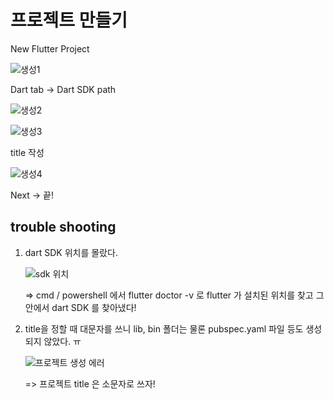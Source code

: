 # 프로젝트 만들기

  New Flutter Project
  
  ![생성1](https://github.com/philiplee25/TIL/assets/76925432/1de2644f-7441-4dc5-b58e-7d4287098ce3)


  Dart tab -> Dart SDK path
  
  ![생성2](https://github.com/philiplee25/TIL/assets/76925432/c67eff56-1de5-423c-84e5-e72e057a87b6)
  
  ![생성3](https://github.com/philiplee25/TIL/assets/76925432/3142628a-e5ee-4959-827b-163618745f36)


  title 작성
  
  ![생성4](https://github.com/philiplee25/TIL/assets/76925432/40a02e7f-e440-4887-8034-575274871cdf)

  
  Next -> 끝!
  

  ## trouble shooting
  
  1. dart SDK 위치를 몰랐다.
 
      ![sdk 위치](https://github.com/philiplee25/TIL/assets/76925432/75e3df1d-4162-4cf0-bb2e-6b2281d14bcf)

      => cmd / powershell 에서 flutter doctor -v 로 flutter 가 설치된 위치를 찾고 그 안에서 dart SDK 를 찾아냈다!
  


    
  2. title을 정할 때 대문자를 쓰니 lib, bin 폴더는 물론 pubspec.yaml 파일 등도 생성되지 않았다. ㅠ
  
      ![프로젝트 생성 에러](https://github.com/philiplee25/TIL/assets/76925432/8904dcc6-21a0-4034-b62a-6d25958468fb)

      => 프로젝트 title 은 소문자로 쓰자!
